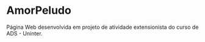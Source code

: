 # AmorPeludo
Página Web desenvolvida em projeto de atividade extensionista do curso de ADS - Uninter.
